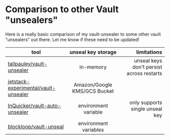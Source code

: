 # Comparison to other Vault "unsealers"
Here is a really basic comparison of my vault-unsealer to some other vault "unsealers" out there. Let me know if these need to be updated!

|  tool  |  unseal key storage   |  limitations |
|-----------------------------------------|:-----------------------------:|--------------------------------:|
| [tallpauley/vault-unsealer]             | in-memory                     | unseal keys don't persist across restarts | 
| [jetstack-experimental/vault-unsealer]  | Amazon/Google KMS/GCS Bucket  | 
| [InQuicker/vault-auto-unsealer]         | environment variable          |  only supports single unseal key |
| [blockloop/vault-unseal]                | environment variables         |                                  | 

[tallpauley/vault-unsealer]: https://github.com/tallpauley/vault-unsealer
[jetstack-experimental/vault-unsealer]: https://github.com/jetstack-experimental/vault-unsealer
[InQuicker/vault-auto-unsealer]: https://github.com/InQuicker/vault-auto-unsealer
[blockloop/vault-unseal]: https://hub.docker.com/r/blockloop/vault-unseal/